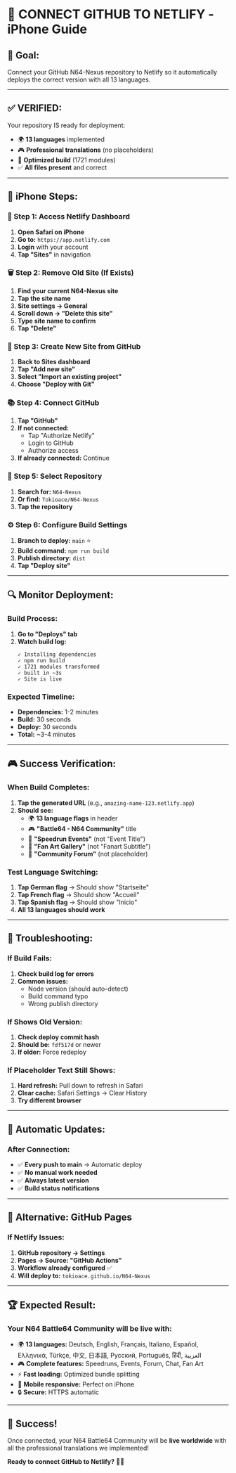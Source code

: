 # 📱 CONNECT GITHUB TO NETLIFY - iPhone Guide

## 🎯 **Goal:** 
Connect your GitHub N64-Nexus repository to Netlify so it automatically deploys the correct version with all 13 languages.

---

## ✅ **VERIFIED:** 
Your repository IS ready for deployment:
- 🌍 **13 languages** implemented
- 🎮 **Professional translations** (no placeholders)
- 🚀 **Optimized build** (1721 modules)
- ✅ **All files present** and correct

---

## 📱 **iPhone Steps:**

### **🔧 Step 1: Access Netlify Dashboard**
1. **Open Safari on iPhone**
2. **Go to:** `https://app.netlify.com`
3. **Login** with your account
4. **Tap "Sites"** in navigation

### **🗑️ Step 2: Remove Old Site (If Exists)**
1. **Find your current N64-Nexus site**
2. **Tap the site name**
3. **Site settings → General**
4. **Scroll down → "Delete this site"**
5. **Type site name to confirm**
6. **Tap "Delete"**

### **🔗 Step 3: Create New Site from GitHub**
1. **Back to Sites dashboard**
2. **Tap "Add new site"**
3. **Select "Import an existing project"**
4. **Choose "Deploy with Git"**

### **📚 Step 4: Connect GitHub**
1. **Tap "GitHub"**
2. **If not connected:**
   - Tap "Authorize Netlify"
   - Login to GitHub
   - Authorize access
3. **If already connected:** Continue

### **🎯 Step 5: Select Repository**
1. **Search for:** `N64-Nexus`
2. **Or find:** `Tokioace/N64-Nexus`
3. **Tap the repository**

### **⚙️ Step 6: Configure Build Settings**
1. **Branch to deploy:** `main` ⭐
2. **Build command:** `npm run build`
3. **Publish directory:** `dist`
4. **Tap "Deploy site"**

---

## 🔍 **Monitor Deployment:**

### **Build Process:**
1. **Go to "Deploys" tab**
2. **Watch build log:**
   ```
   ✓ Installing dependencies
   ✓ npm run build  
   ✓ 1721 modules transformed
   ✓ built in ~3s
   ✓ Site is live
   ```

### **Expected Timeline:**
- **Dependencies:** 1-2 minutes
- **Build:** 30 seconds
- **Deploy:** 30 seconds
- **Total:** ~3-4 minutes

---

## 🎮 **Success Verification:**

### **When Build Completes:**
1. **Tap the generated URL** (e.g., `amazing-name-123.netlify.app`)
2. **Should see:**
   - 🌍 **13 language flags** in header
   - 🎮 **"Battle64 - N64 Community"** title
   - 🏁 **"Speedrun Events"** (not "Event Title")
   - 🎨 **"Fan Art Gallery"** (not "Fanart Subtitle")
   - 💬 **"Community Forum"** (not placeholder)

### **Test Language Switching:**
1. **Tap German flag** → Should show "Startseite"
2. **Tap French flag** → Should show "Accueil"
3. **Tap Spanish flag** → Should show "Inicio"
4. **All 13 languages should work**

---

## 🚨 **Troubleshooting:**

### **If Build Fails:**
1. **Check build log for errors**
2. **Common issues:**
   - Node version (should auto-detect)
   - Build command typo
   - Wrong publish directory

### **If Shows Old Version:**
1. **Check deploy commit hash**
2. **Should be:** `fdf517d` or newer
3. **If older:** Force redeploy

### **If Placeholder Text Still Shows:**
1. **Hard refresh:** Pull down to refresh in Safari
2. **Clear cache:** Safari Settings → Clear History
3. **Try different browser**

---

## 🔄 **Automatic Updates:**

### **After Connection:**
- ✅ **Every push to main** → Automatic deploy
- ✅ **No manual work needed**
- ✅ **Always latest version**
- ✅ **Build status notifications**

---

## 🎯 **Alternative: GitHub Pages**

### **If Netlify Issues:**
1. **GitHub repository → Settings**
2. **Pages → Source: "GitHub Actions"**
3. **Workflow already configured** ✅
4. **Will deploy to:** `tokioace.github.io/N64-Nexus`

---

## 🏆 **Expected Result:**

### **Your N64 Battle64 Community will be live with:**
- 🌍 **13 languages:** Deutsch, English, Français, Italiano, Español, Ελληνικά, Türkçe, 中文, 日本語, Русский, Português, हिंदी, العربية
- 🎮 **Complete features:** Speedruns, Events, Forum, Chat, Fan Art
- ⚡ **Fast loading:** Optimized bundle splitting
- 📱 **Mobile responsive:** Perfect on iPhone
- 🔒 **Secure:** HTTPS automatic

---

## 🎉 **Success!**

Once connected, your N64 Battle64 Community will be **live worldwide** with all the professional translations we implemented!

**Ready to connect GitHub to Netlify?** 🚀✨